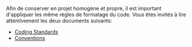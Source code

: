 Afin de conserver en projet homogène et propre, il est important d'appliquer les même règles de formatage du code.
Vous êtes invités à lire attentivement les deux documents suivants:

* [Coding Standards][0]
* [Conventions][1]

[0]: https://symfony.com/doc/current/contributing/code/standards.html
[1]: https://symfony.com/doc/current/contributing/code/conventions.html
